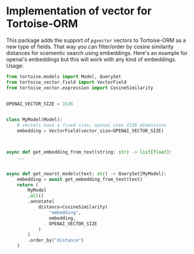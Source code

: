 # Implementation of vector for Tortoise-ORM
This package adds the support of `pgvector` vectors to Tortoise-ORM as a new type of fields.
That way you can filter/order by cosine similarity distances for scementic search using embeddings.
Here's an example for openai's embeddings but this will work with any kind of embeddings.
Usage:

```python
from tortoise.models import Model, QuerySet
from tortoise_vector.field import VectorField
from tortoise_vector.expression import CosineSimilarity


OPENAI_VECTOR_SIZE = 1536


class MyModel(Model):
    # vectors have a fixed size, openai uses 1536 dimensions
    embedding = VectorField(vector_size=OPENAI_VECTOR_SIZE)



async def get_embedding_from_text(string: str) -> list[float]:
    ...


async def get_nearst_models(text: str) -> QuerySet[MyModel]:
    embedding = await get_embedding_from_text(text)
    return (
        MyModel
        .all()
        .annotate(
            distance=CosineSimilarity(
                "embedding",
                embedding,
                OPENAI_VECTOR_SIZE
            )
        )
        .order_by("distance")
    )
```

